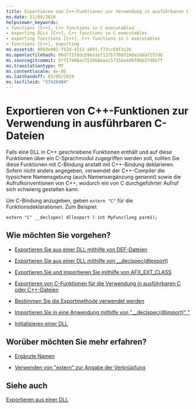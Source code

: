 ```yaml
---
title: Exportieren von C++-Funktionen zur Verwendung in ausführbaren C-Dateien
ms.date: 11/04/2016
helpviewer_keywords:
- functions [C++], C++ functions in C executables
- exporting DLLs [C++], C++ functions in C executables
- exporting functions [C++], C++ functions in C executables
- functions [C++], exporting
ms.assetid: 80b9e982-f52d-4312-a891-f73cc69f3c2b
ms.openlocfilehash: 86d771f8dcb9ee1ef137b7766f249a1dda7257db
ms.sourcegitcommit: bff17488ac5538b8eaac57156a4d6f06b37d6b7f
ms.translationtype: MT
ms.contentlocale: de-DE
ms.lasthandoff: 03/05/2019
ms.locfileid: "57426484"
---
```

# <a name="exporting-c-functions-for-use-in-c-language-executables"></a>Exportieren von C++-Funktionen zur Verwendung in ausführbaren C-Dateien

Falls eine DLL in C++ geschriebene Funktionen enthält und auf diese Funktionen über ein C-Sprachmodul zugegriffen werden soll, sollten Sie diese Funktionen mit C-Bindung anstatt mit C++-Bindung deklarieren. Sofern nicht anders angegeben, verwendet der C++-Compiler die typsichere Namensgebung (auch Namensergänzung genannt) sowie die Aufrufkonventionen von C++, wodurch ein von C durchgeführter Aufruf sich schwierig gestalten kann.

Um C-Bindung anzugeben, geben `extern "C"` für die Funktionsdeklarationen. Zum Beispiel:

```
extern "C" __declspec( dllexport ) int MyFunc(long parm1);
```

## <a name="what-do-you-want-to-do"></a>Wie möchten Sie vorgehen?

- [Exportieren Sie aus einer DLL mithilfe von DEF-Dateien](../build/exporting-from-a-dll-using-def-files.md)

- [Exportieren Sie aus einer DLL mithilfe von __declspec(dllexport)](../build/exporting-from-a-dll-using-declspec-dllexport.md)

- [Exportieren Sie und importieren Sie mithilfe von AFX_EXT_CLASS](../build/exporting-and-importing-using-afx-ext-class.md)

- [Exportieren von C-Funktionen für die Verwendung in ausführbaren C oder C++-Dateien](../build/exporting-c-functions-for-use-in-c-or-cpp-language-executables.md)

- [Bestimmen Sie die Exportmethode verwendet werden](../build/determining-which-exporting-method-to-use.md)

- [Importieren Sie in eine Anwendung mithilfe von "__declspec(dllimport)" "](../build/importing-into-an-application-using-declspec-dllimport.md)

- [Initialisieren einer DLL](../build/run-time-library-behavior.md#initializing-a-dll)

## <a name="what-do-you-want-to-know-more-about"></a>Worüber möchten Sie mehr erfahren?

- [Ergänzte Namen](../build/reference/decorated-names.md)

- [Verwenden von "extern" zur Angabe der Verknüpfung](../cpp/using-extern-to-specify-linkage.md)

## <a name="see-also"></a>Siehe auch

[Exportieren aus einer DLL](../build/exporting-from-a-dll.md)
